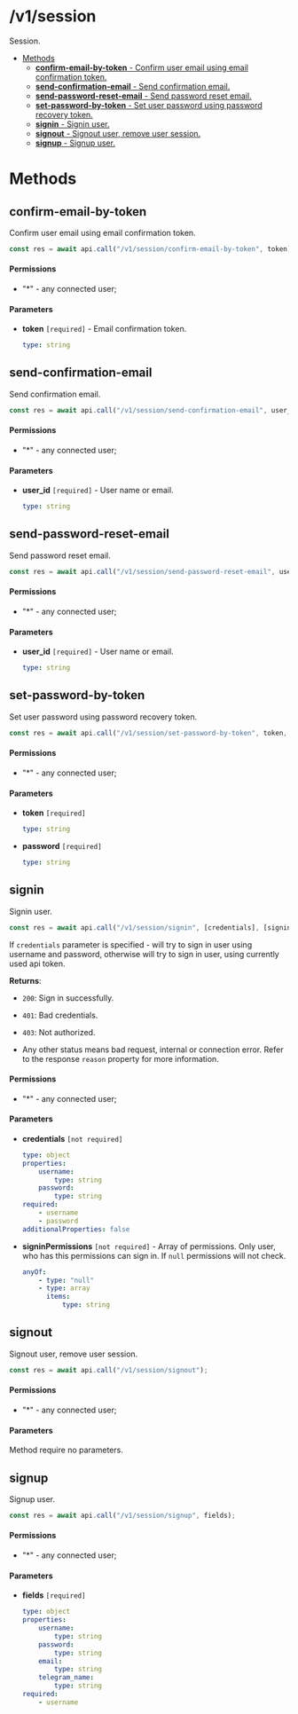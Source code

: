 # /v1/session

Session.

-   [Methods](#methods)
    -   [**confirm-email-by-token** - Confirm user email using email confirmation token.](#/v1/session/confirm-email-by-token)
    -   [**send-confirmation-email** - Send confirmation email.](#/v1/session/send-confirmation-email)
    -   [**send-password-reset-email** - Send password reset email.](#/v1/session/send-password-reset-email)
    -   [**set-password-by-token** - Set user password using password recovery token.](#/v1/session/set-password-by-token)
    -   [**signin** - Signin user.](#/v1/session/signin)
    -   [**signout** - Signout user, remove user session.](#/v1/session/signout)
    -   [**signup** - Signup user.](#/v1/session/signup)

<a id="methods"></a>

# Methods

<a id="/v1/session/confirm-email-by-token"></a>

## confirm-email-by-token

Confirm user email using email confirmation token.

```js
const res = await api.call("/v1/session/confirm-email-by-token", token);
```

#### Permissions

-   "\*" - any connected user;

#### Parameters

-   **token** `[required]` - Email confirmation token.

    ```yaml
    type: string
    ```

<a id="/v1/session/send-confirmation-email"></a>

## send-confirmation-email

Send confirmation email.

```js
const res = await api.call("/v1/session/send-confirmation-email", user_id);
```

#### Permissions

-   "\*" - any connected user;

#### Parameters

-   **user_id** `[required]` - User name or email.

    ```yaml
    type: string
    ```

<a id="/v1/session/send-password-reset-email"></a>

## send-password-reset-email

Send password reset email.

```js
const res = await api.call("/v1/session/send-password-reset-email", user_id);
```

#### Permissions

-   "\*" - any connected user;

#### Parameters

-   **user_id** `[required]` - User name or email.

    ```yaml
    type: string
    ```

<a id="/v1/session/set-password-by-token"></a>

## set-password-by-token

Set user password using password recovery token.

```js
const res = await api.call("/v1/session/set-password-by-token", token, password);
```

#### Permissions

-   "\*" - any connected user;

#### Parameters

-   **token** `[required]`

    ```yaml
    type: string
    ```

-   **password** `[required]`

    ```yaml
    type: string
    ```

<a id="/v1/session/signin"></a>

## signin

Signin user.

```js
const res = await api.call("/v1/session/signin", [credentials], [signinPermissions]);
```

If `credentials` parameter is specified - will try to sign in user using username and password, otherwise will try to sign in user, using currently used api token.

**Returns**:

-   `200`: Sign in successfully.

-   `401`: Bad credentials.

-   `403`: Not authorized.

-   Any other status means bad request, internal or connection error. Refer to the response `reason` property for more information.

#### Permissions

-   "\*" - any connected user;

#### Parameters

-   **credentials** `[not required]`

    ```yaml
    type: object
    properties:
        username:
            type: string
        password:
            type: string
    required:
        - username
        - password
    additionalProperties: false
    ```

-   **signinPermissions** `[not required]` - Array of permissions. Only user, who has this permissions can sign in. If `null` permissions will not check.

    ```yaml
    anyOf:
        - type: "null"
        - type: array
          items:
              type: string
    ```

<a id="/v1/session/signout"></a>

## signout

Signout user, remove user session.

```js
const res = await api.call("/v1/session/signout");
```

#### Permissions

-   "\*" - any connected user;

#### Parameters

Method require no parameters.

<a id="/v1/session/signup"></a>

## signup

Signup user.

```js
const res = await api.call("/v1/session/signup", fields);
```

#### Permissions

-   "\*" - any connected user;

#### Parameters

-   **fields** `[required]`

    ```yaml
    type: object
    properties:
        username:
            type: string
        password:
            type: string
        email:
            type: string
        telegram_name:
            type: string
    required:
        - username
    ```
